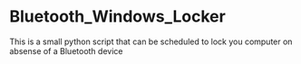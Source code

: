 # Bluetooth_Windows_Locker
This is a small python script that can be scheduled to lock you computer on absense of a Bluetooth device
